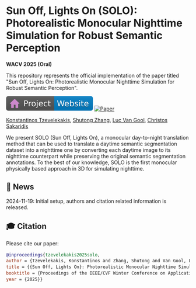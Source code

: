 # Sun Off, Lights On (SOLO): Photorealistic Monocular Nighttime Simulation for Robust Semantic Perception

__WACV 2025 (Oral)__

This repository represents the official implementation of the paper titled "Sun Off, Lights On: Photorealistic Monocular Nighttime Simulation for Robust Semantic Perception".

[![Website](docs/badges/badge-website.svg)](https://ktzevel.github.io/SOLO/)
[![Paper](https://img.shields.io/badge/arXiv-PDF-b31b1b)](http://arxiv.org/abs/2407.20336)

[Konstantinos Tzevelekakis](https://scholar.google.com/citations?hl=de&user=8GEpNJYAAAAJ),
[Shutong Zhang](https://scholar.google.com/citations?user=JYMjWq8AAAAJ&hl=el&oi=sra),
[Luc Van Gool](https://scholar.google.com/citations?user=TwMib_QAAAAJ&hl=el&oi=sra),
[Christos Sakaridis](https://people.ee.ethz.ch/~csakarid/)

We present SOLO (Sun Off, Lights On), a monocular day-to-night translation method
that can be used to translate a daytime semantic segmentation dataset into a nighttime one
by converting each daytime image to its nighttime counterpart while preserving the original
semantic segmentation annotations. To the best of our knowledge, SOLO is the first monocular
physically based approach in 3D for simulating nighttime.

## 📢 News
2024-11-19: Initial setup, authors and citation related information is released.<br>

## 🎓 Citation

Please cite our paper:

```bibtex
@inproceedings{tzevelekakis2025solo,
author = {Tzevelekakis, Konstantinos and Zhang, Shutong and Van Gool, Luc and Sakaridis, Christos},
title = {{Sun Off, Lights On}: Photorealistic Monocular Nighttime Simulation for Robust Semantic Perception},
booktitle = {Proceedings of the IEEE/CVF Winter Conference on Applications of Computer Vision (WACV)},
year = {2025}}
```
